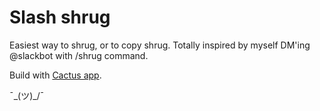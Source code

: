 # Slash shrug

Easiest way to shrug, or to copy shrug. Totally inspired by myself DM'ing @slackbot with /shrug command.

Build with [Cactus app](http://cactusformac.com/).

¯\_(ツ)_/¯